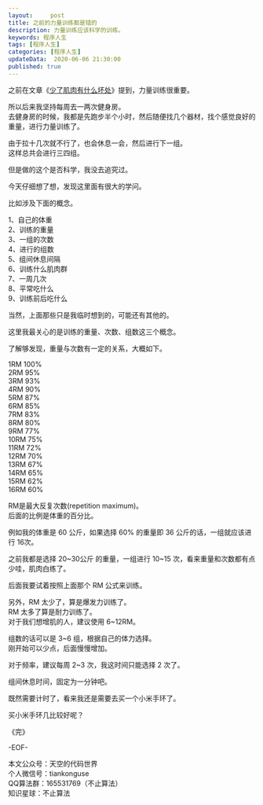 ```yaml
---   
layout:     post  
title: 之前的力量训练都是错的  
description: 力量训练应该科学的训练。  
keywords: 程序人生  
tags: [程序人生]    
categories: [程序人生]  
updateData:  2020-06-06 21:30:00  
published: true  
---  
```



之前在文章《[少了肌肉有什么坏处](https://mp.weixin.qq.com/s/kyHhjIpcA1G7f_Hq6MEN0A)》提到，力量训练很重要。  



所以后来我坚持每周去一两次健身房。  
去健身房的时候，我都是先跑步半个小时，然后随便找几个器材，找个感觉良好的重量，进行力量训练了。   


由于拉十几次就不行了，也会休息一会，然后进行下一组。  
这样总共会进行三四组。  


但是做的这个是否科学，我没去追究过。  


今天仔细想了想，发现这里面有很大的学问。  


比如涉及下面的概念。  


1、自己的体重  
2、训练的重量  
3、一组的次数  
4、进行的组数  
5、组间休息间隔  
6、训练什么肌肉群  
7、一周几次  
8、平常吃什么  
9、训练前后吃什么  


当然，上面那些只是我临时想到的，可能还有其他的。  


这里我最关心的是训练的重量、次数、组数这三个概念。  


了解够发现，重量与次数有一定的关系，大概如下。   


1RM 100%  
2RM 95%  
3RM 93%  
4RM 90%  
5RM 87%  
6RM 85%  
7RM 83%  
8RM 80%  
9RM 77%  
10RM 75%  
11RM 72%  
12RM 70%  
13RM 67%  
14RM 65%  
15RM 62%  
16RM 60%  


RM是最大反复次数(repetition maximum)。  
后面的比例是体重的百分比。  


例如我的体重是 60 公斤，如果选择 60% 的重量即 36 公斤的话，一组就应该进行 16次。  


之前我都是选择 20~30公斤 的重量，一组进行 10~15 次，看来重量和次数都有点少哇，肌肉白练了。  


后面我要试着按照上面那个 RM 公式来训练。  


另外，RM 太少了，算是爆发力训练了。  
RM 太多了算是耐力训练了。  
对于我们想增肌的人，建议使用 6~12RM。  


组数的话可以是 3~6 组，根据自己的体力选择。  
刚开始可以少点，后面慢慢增加。  


对于频率，建议每周 2~3 次，我这时间只能选择 2 次了。  


组间休息时间，固定为一分钟吧。  


既然需要计时了，看来我还是需要去买一个小米手环了。  


买小米手环几比较好呢？  


《完》


-EOF-  



本文公众号：天空的代码世界  
个人微信号：tiankonguse  
QQ算法群：165531769（不止算法）  
知识星球：不止算法  

